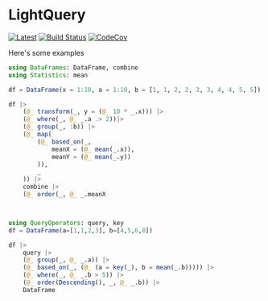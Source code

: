 # LightQuery

[![Latest](https://img.shields.io/badge/docs-latest-blue.svg)](https://bramtayl.github.io/LightQuery.jl/latest)
[![Build Status](https://travis-ci.org/bramtayl/LightQuery.jl.svg?branch=master)](https://travis-ci.org/bramtayl/LightQuery.jl)
[![CodeCov](https://codecov.io/gh/bramtayl/LightQuery.jl/branch/master/graph/badge.svg)](https://codecov.io/gh/bramtayl/LightQuery.jl)

Here's some examples

```julia
using DataFrames: DataFrame, combine
using Statistics: mean

df = DataFrame(x = 1:10, a = 1:10, b = [1, 1, 2, 2, 3, 3, 4, 4, 5, 5])

df |>
    (@_ transform(_, y = (@_ 10 * _.x))) |>
    (@_ where(_, @_ _.a .> 2))|>
    (@_ group(_, :b)) |>
    (@_ map(
        (@_ based_on(_,
            meanX = (@_ mean(_.x)),
            meanY = (@_ mean(_.y))
        )),
        _
    )) |>
    combine |>
    (@_ order(_, @_ _.meanX



using QueryOperators: query, key
df = DataFrame(a=[1,1,2,3], b=[4,5,6,8])

df |>
    query |>
    (@_ group(_, @_ _.a)) |>
    (@_ based_on(_, (@_ (a = key(_), b = mean(_.b))))) |>
    (@_ where(_, @_ _.b > 5)) |>
    (@_ order(Descending(), _, @_ _.b)) |>
    DataFrame
```
